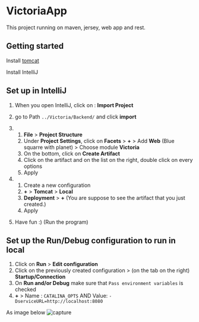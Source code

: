 # VictoriaApp

This project running on maven, jersey, web app and rest.

## Getting started

Install [tomcat](https://tomcat.apache.org/download-90.cgi)

Install IntelliJ

## Set up in IntelliJ

1. When you open IntelliJ, click on : **Import Project**

2. go to Path `../Victoria/Backend/` and click **import**

3.
   1. **File** > **Project Structure**
   2. Under **Project Settings**, click on **Facets** > **+** > Add **Web** (Blue squarre with planet) > Choose module **Victoria**
   3. On the bottom, click on **Create Artifact**
   4. Click on the artifact and on the list on the right, double click on every options
   5. Apply
4. 
   1. Create a new configuration
   2. **+** > **Tomcat** > **Local**
   3. **Deployment** > **+** (You are suppose to see the artifact that you just created.)
   4. Apply
5. Have fun :) (Run the program)


## Set up the Run/Debug configuration to run in local

1. Click on **Run** > **Edit configuration**
2. Click on the previously created configuration > (on the tab on the right) **Startup/Connection**
3. On **Run and/or Debug** make sure that `Pass environment variables` is checked
4. **+** > Name : `CATALINA_OPTS` AND Value: `-DserviceURL=http://localhost:8080`

As image below
![capture](https://cloud.githubusercontent.com/assets/19333898/26511805/9dcda312-4231-11e7-9d36-02d7ea75952a.PNG)
